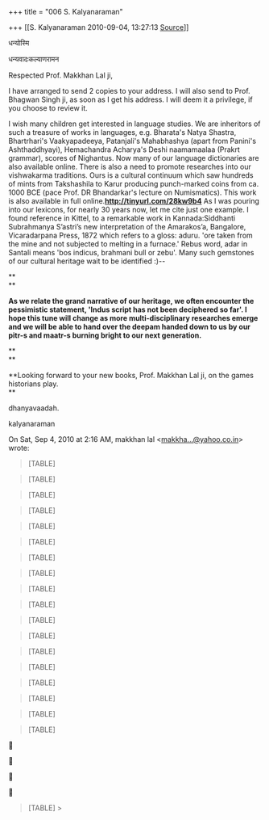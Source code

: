 +++
title = "006 S. Kalyanaraman"

+++
[[S. Kalyanaraman	2010-09-04, 13:27:13 [Source](https://groups.google.com/g/bvparishat/c/BKzUDbYMTk4)]]



धन्योस्मि

धन्यवादःकल्याणरामन

  

Respected Prof. Makkhan Lal ji,

  

I have arranged to send 2 copies to your address. I will also send to Prof. Bhagwan Singh ji, as soon as I get his address. I will deem it a privilege, if you choose to review it.

  

I wish many children get interested in language studies. We are inheritors of such a treasure of works in languages, e.g. Bharata's Natya Shastra, Bhartrhari's Vaakyapadeeya, Patanjali's Mahabhashya (apart from Panini's Ashthaddhyayi), Hemachandra Acharya's Deshi naamamaalaa (Prakrt grammar), scores of Nighantus. Now many of our language dictionaries are also available online. There is also a need to promote researches into our vishwakarma traditions. Ours is a cultural continuum which saw hundreds of mints from Takshashila to Karur producing punch-marked coins from ca. 1000 BCE (pace Prof. DR Bhandarkar's lecture on Numismatics). This work is also available in full online.**<http://tinyurl.com/28kw9b4>** As I was pouring into our lexicons, for nearly 30 years now, let me cite just one example. I found reference in Kittel, to a remarkable work in Kannada:Siddhanti Subrahmanya S’astri’s new interpretation of the Amarakos’a, Bangalore, Vicaradarpana Press, 1872 which refers to a gloss: aduru. 'ore taken from the mine and not subjected to melting in a furnace.' Rebus word, adar in Santali means 'bos indicus, brahmani bull or zebu'. Many such gemstones of our cultural heritage wait to be identified :)--

**  
**

**As we relate the grand narrative of our heritage, we often encounter the pessimistic statement, 'Indus script has not been deciphered so far'. I hope this tune will change as more multi-disciplinary researches emerge and we will be able to hand over the deepam handed down to us by our pitr-s and maatr-s burning bright to our next generation.**

**  
**

**Looking forward to your new books, Prof. Makkhan Lal ji, on the games historians play.  
**  

dhanyavaadah.

  

kalyanaraman  
  

On Sat, Sep 4, 2010 at 2:16 AM, makkhan lal \<[makkha...@yahoo.co.in]()\> wrote:  

> [TABLE]

> [TABLE]

> [TABLE]

> [TABLE]

> [TABLE]

> [TABLE]

> [TABLE]

> [TABLE]

> [TABLE]

> [TABLE]

> [TABLE]

> [TABLE]

> [TABLE]

> [TABLE]

> [TABLE]

> [TABLE]

> [TABLE]

> [TABLE]









> [TABLE] >
>   

  

